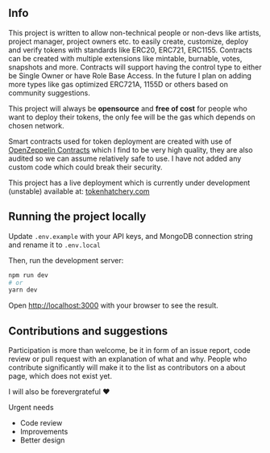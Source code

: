 ## Info

This project is written to allow non-technical people or non-devs like artists, project manager, project owners etc. to easily create, customize, deploy and verify tokens with standards like ERC20, ERC721, ERC1155. Contracts can be created with multiple extensions like mintable, burnable, votes, snapshots and more. Contracts will support having the control type to either be Single Owner or have Role Base Access. In the future I plan on adding more types like gas optimized ERC721A, 1155D or others based on community suggestions.

This project will always be **opensource** and **free of cost** for people who want to deploy their tokens, the only fee will be the gas which depends on chosen network.

Smart contracts used for token deployment are created with use of [OpenZeppelin Contracts](https://github.com/OpenZeppelin/openzeppelin-contracts) which I find to be very high quality, they are also audited so we can assume relatively safe to use. I have not added any custom code which could break their security.

This project has a live deployment which is currently under development (unstable) available at: [tokenhatchery.com](tokenhatchery.com)

## Running the project locally

Update `.env.example` with your API keys, and MongoDB connection string and rename it to `.env.local`

Then, run the development server:

```bash
npm run dev
# or
yarn dev
```

Open [http://localhost:3000](http://localhost:3000) with your browser to see the result.

## Contributions and suggestions

Participation is more than welcome, be it in form of an issue report, code review or pull request with an explanation of what and why.
People who contribute significantly will make it to the list as contributors on a about page, which does not exist yet.

I will also be forevergrateful ❤️

Urgent needs

- Code review
- Improvements
- Better design
